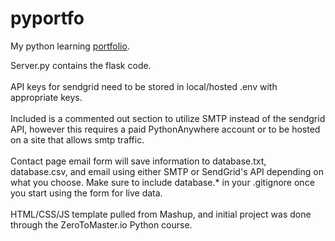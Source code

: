 # pyportfo
My python learning [portfolio](http://sunflail.pythonanywhere.com).

Server.py contains the flask code.<br><br>
API keys for sendgrid need to be stored in local/hosted .env with appropriate keys.<br><br>
Included is a commented out section to utilize SMTP instead of the sendgrid API, however
this requires a paid PythonAnywhere account or to be hosted on a site that allows smtp traffic.<br><br>
Contact page email form will save information to database.txt, database.csv, and email using either SMTP or
SendGrid's API depending on what you choose. Make sure to include database.* in your .gitignore once you start
using the form for live data.<br><br>
HTML/CSS/JS template pulled from Mashup, and initial project was done through the ZeroToMaster.io Python course.<br><br>


